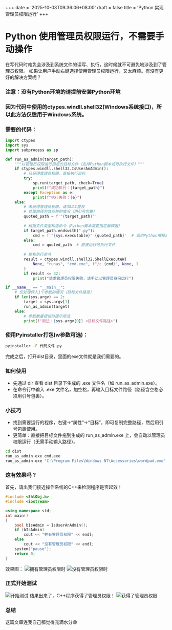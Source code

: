 +++
date = '2025-10-03T09:36:06+08:00'
draft = false
title = 'Python 实现管理员权限运行'
+++

# Python 使用管理员权限运行，不需要手动操作

在写代码时难免会涉及到系统文件的读写、执行，这时候就不可避免地涉及到了管理员权限。
如果让用户手动右键选择使用管理员权限运行，又太麻烦。有没有更好的解决方案呢？

### 注意：没有Python环境的请提前安装Python环境
### 因为代码中使用的ctypes.windll.shell32(Windows系统接口)，所以此方法仅适用于Windows系统。

### 需要的代码：
```python
import ctypes
import sys
import subprocess as sp

def run_as_admin(target_path):
    """以管理员权限运行指定的目标文件（支持Python脚本或可执行文件）"""
    if ctypes.windll.shell32.IsUserAnAdmin():
        # 已获得管理员权限，直接执行目标
        try:
            sp.run(target_path, check=True)
            print(f"成功执行：{target_path}")
        except Exception as e:
            print(f"执行失败：{e}")
    else:
        # 未获得管理员权限，请求UAC提权
        # 处理路径包含空格的情况（用引号包裹）
        quoted_path = f'"{target_path}"'
        
        # 根据文件类型构造命令（Python脚本需要指定解释器）
        if target_path.endswith(".py"):
            cmd = f'"{sys.executable}" {quoted_path}'  # 调用Python解释器执行脚本
        else:
            cmd = quoted_path  # 直接运行可执行文件
        
        # 提权执行命令
        result = ctypes.windll.shell32.ShellExecuteW(
            None, "runas", "cmd.exe", f"/c {cmd}", None, 1
        )
        if result <= 32:
            print("请求管理员权限失败，请手动以管理员身份运行")

if __name__ == "__main__":
    # 仅处理传入1个参数的情况（目标文件路径）
    if len(sys.argv) == 2:
        target = sys.argv[1]
        run_as_admin(target)
    else:
        # 参数数量错误时提示用法
        print(f"用法：{sys.argv[0]} <目标文件路径>")
```
### 使用Pyinstaller打包(w参数可选)：
```bash
pyinstaller -F 代码文件.py
```
完成之后，打开dist目录，里面的exe文件就是我们需要的。

### 如何使用
- 先通过 dir 查看 dist 目录下生成的 .exe 文件名（如 run_as_admin.exe）。
- 在命令行中输入 .exe 文件名，加空格，再输入目标文件路径（路径含空格必须用引号包裹）。
### 小技巧
- 找到需要运行的程序，右键→“属性”→“目标”，即可复制完整路径，然后用引号包裹使用。
- 更简单：直接把目标文件拖到生成的 run_as_admin.exe 上，会自动以管理员权限运行（无需手动输入路径）。
```bash
cd dist
run_as_admin.exe cmd.exe
run_as_admin.exe "C:\Program Files\Windows NT\Accessories\wordpad.exe"
```

### 这有效果吗？
首先，请出我们接近操作系统的C++来检测程序是否起效！
```c++
#include <ShlObj.h>
#include <iostream>

using namespace std;
int main()
{
    bool bIsAdmin = IsUserAnAdmin();
    if (bIsAdmin)
        cout << "拥有管理员权限" << endl;
    else
        cout << "没有管理员权限" << endl;
    system("pause");
    return 0;
}
```
效果图：
![拥有管理员权限时](/images/Python使用管理员身份运行/有管理员.png)
![没有管理员权限时](/images/Python使用管理员身份运行/无管理员.png)
### 正式开始测试
![开始测试](/images/Python使用管理员身份运行/运行.png)
结果出来了，C++程序获得了管理员权限！
![获得了管理员权限](/images/Python使用管理员身份运行/结果.png)
### 总结
这篇文章连我自己都觉得充满水分😅